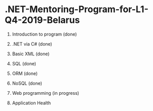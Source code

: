 # .NET-Mentoring-Program-for-L1-Q4-2019-Belarus

1. Introduction to program (done)

2. .NET via C# (done)

3. Basic XML (done)

4. SQL (done)

5. ORM (done)

6. NoSQL (done)

7. Web programming (in progress)

8. Application Health